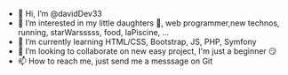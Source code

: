 - 👋 Hi, I’m @davidDev33
- 👀 I’m interested in my little daughters 🥰, web programmer,new technos, running, starWarsssss, food, laPiscine, ...
- 🌱 I’m currently learning HTML/CSS, Bootstrap, JS, PHP, Symfony
- 💞️ I’m looking to collaborate on new easy project, I'm just a beginner 😏
- 📫 How to reach me, just send me a messsage on Git

<!---
davidDev33/davidDev33 is a ✨ special ✨ repository because its `README.md` (this file) appears on your GitHub profile.
You can click the Preview link to take a look at your changes.
--->
